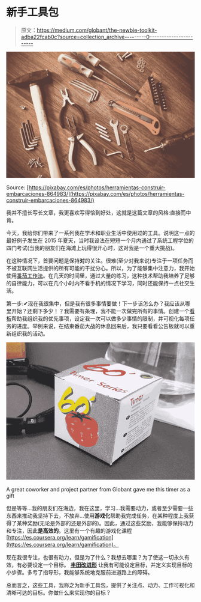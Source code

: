 # 新手工具包

> 原文：<https://medium.com/globant/the-newbie-toolkit-adba22fcab0c?source=collection_archive---------0----------------------->

![](img/cedf9245889891161c2678201f2c271e.png)

Source: [https://pixabay.com/es/photos/herramientas-construir-embarcaciones-864983/](https://pixabay.com/es/photos/herramientas-construir-embarcaciones-864983/)

我并不擅长写长文章，我更喜欢写得恰到好处，这就是这篇文章的风格:直接而中肯。

今天，我给你们带来了一系列我在学术和职业生活中使用过的工具。说明这一点的最好例子发生在 2015 年夏天，当时我设法在短短一个月内通过了系统工程学位的四门考试(当我的朋友们在海滩上玩得很开心时，这对我是一个重大挑战)。

在这种情况下，首要问题是保持**对**的关注。很难(至少对我来说)专注于一项任务而不被互联网生活提供的所有可能的干扰分心。所以，为了能够集中注意力，我开始使用[番茄工作法](https://francescocirillo.com/pages/pomodoro-technique)。在几天的时间里，通过大量的练习，这种技术帮助我培养了足够的自律能力，可以在几个小时内不看手机的情况下学习，同时还能保持一点社交生活。

第一步:✔现在我很集中，但是我有很多事情要做！下一步该怎么办？我应该从哪里开始？还剩下多少！？我需要有条理，我不能一次做完所有的事情。创建一个[看板](https://es.wikipedia.org/wiki/Kanban)帮助我组织我的优先事项，设定我一次可以做多少事情的限制，并可视化每项任务的进度。举例来说，在结束番茄大战的休息回来后，我只要看看公告板就可以重新组织我的活动。

![](img/6a448858a1e6f50a89c3aefb87c86f45.png)

A great coworker and project partner from Globant gave me this timer as a gift

但是等等…我的朋友们在海边，我在这里，学习…我需要动力，或者至少需要一些东西来推动我坚持下去，不放弃…使用**游戏化**帮助我完成任务，在某种程度上我获得了某种奖励(无论是外部的还是外部的)。因此，通过这些奖励，我能够保持动力和专注，因此**是高效的**。这里有一个有趣的游戏化课程[https://es.coursera.org/learn/gamification](https://es.coursera.org/learn/gamification)。

现在我很专注，也很有动力，但是为了什么？我想去哪里？为了使这一切永久有效，有必要设定一个目标。 [**丰田改进形**](http://www-personal.umich.edu/~mrother/Homepage.html) 让我有可能设定目标，并定义实现目标的小步骤。多亏了指导形，我能够系统地克服前进道路上的障碍。

总而言之，这些工具，我称之为新手工具包，提供了关注点、动力、工作可视化和清晰可达的目标。你做什么来实现你的目标？